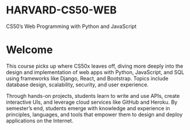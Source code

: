 # HARVARD-CS50-WEB
CS50’s Web Programming with Python and JavaScript

# Welcome


This course picks up where CS50x leaves off, diving more deeply into the design and implementation of web apps with Python,
JavaScript, and SQL using frameworks like Django, React, and Bootstrap. Topics include database design, scalability, security, and user experience. 

Through hands-on projects, students learn to write and use APIs, create interactive UIs, and leverage cloud services like GitHub and Heroku. 
By semester’s end, students emerge with knowledge and experience in principles, languages, and tools that empower them to design and deploy applications on the Internet.
